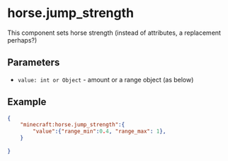 # horse.jump_strength

This component sets horse strength (instead of attributes, a replacement perhaps?)

## Parameters

* `value: int or Object` - amount or a range object (as below)

## Example

````json
{
    "minecraft:horse.jump_strength":{
        "value":{"range_min":0.4, "range_max": 1},
    }
    
}
````